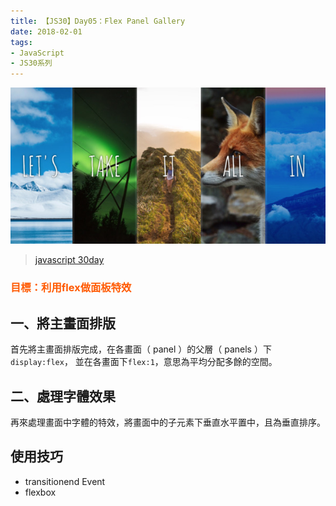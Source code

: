 ```yaml
---
title: 【JS30】Day05：Flex Panel Gallery
date: 2018-02-01
tags:
- JavaScript
- JS30系列
---
```


![](/img/js30day/small4.jpg)

> [javascript 30day](https://javascript30.com/)

<!-- more -->

### <span style="color:#ff5900">目標：利用flex做面板特效</span>

## 一、將主畫面排版

首先將主畫面排版完成，在各畫面（ panel ）的父層（ panels ）下`display:flex`，
並在各畫面下`flex:1`，意思為平均分配多餘的空間。

## 二、處理字體效果

再來處理畫面中字體的特效，將畫面中的子元素下垂直水平置中，且為垂直排序。

## 使用技巧

*   transitionend Event
*   flexbox
